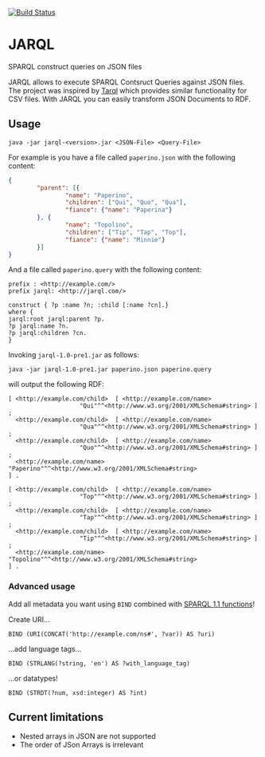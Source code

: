 [![Build Status](https://travis-ci.org/jarql/jarql.svg?branch=master)](https://travis-ci.org/jarql/jarql)


# JARQL
SPARQL construct queries on JSON files

JARQL allows to execute SPARQL Contsruct Queries against JSON files.  The project was inspired by [Tarql](https://github.com/tarql/tarql) which provides similar functionality for CSV files. With JARQL you can easily transform JSON Documents to RDF.

## Usage

    java -jar jarql-<version>.jar <JSON-File> <Query-File>

For example is you have a file called `paperino.json` with the following content:

```json
{
        "parent": [{
                "name": "Paperino",
                "children": ["Qui", "Quo", "Qua"],
                "fiance": {"name": "Paperina"}
        }, {
                "name": "Topolino",
                "children": ["Tip", "Tap", "Top"],
                "fiance": {"name": "Minnie"}
        }]
}
```

And a file called `paperino.query` with the following content:

```sparql
prefix : <http://example.com/>
prefix jarql: <http://jarql.com/>

construct { ?p :name ?n; :child [:name ?cn].}
where {
jarql:root jarql:parent ?p.
?p jarql:name ?n.
?p jarql:children ?cn.
}
```

Invoking `jarql-1.0-pre1.jar` as follows:

    java -jar jarql-1.0-pre1.jar paperino.json paperino.query

will output the following RDF:

```turtle
[ <http://example.com/child>  [ <http://example.com/name>
                    "Qui"^^<http://www.w3.org/2001/XMLSchema#string> ] ;
  <http://example.com/child>  [ <http://example.com/name>
                    "Qua"^^<http://www.w3.org/2001/XMLSchema#string> ] ;
  <http://example.com/child>  [ <http://example.com/name>
                    "Quo"^^<http://www.w3.org/2001/XMLSchema#string> ] ;
  <http://example.com/name>   "Paperino"^^<http://www.w3.org/2001/XMLSchema#string>
] .

[ <http://example.com/child>  [ <http://example.com/name>
                    "Top"^^<http://www.w3.org/2001/XMLSchema#string> ] ;
  <http://example.com/child>  [ <http://example.com/name>
                    "Tap"^^<http://www.w3.org/2001/XMLSchema#string> ] ;
  <http://example.com/child>  [ <http://example.com/name>
                    "Tip"^^<http://www.w3.org/2001/XMLSchema#string> ] ;
  <http://example.com/name>   "Topolino"^^<http://www.w3.org/2001/XMLSchema#string>
] .

```
### Advanced usage
Add all metadata you want using ```BIND``` combined with [SPARQL 1.1 functions](https://www.w3.org/TR/sparql11-query/#SparqlOps)!

Create URI...
```
BIND (URI(CONCAT('http://example.com/ns#', ?var)) AS ?uri)
```
...add language tags...
```
BIND (STRLANG(?string, 'en') AS ?with_language_tag)
```
...or datatypes!
```
BIND (STRDT(?num, xsd:integer) AS ?int)
```

## Current limitations

 * Nested arrays in JSON are not supported
 * The order of JSon Arrays is irrelevant
